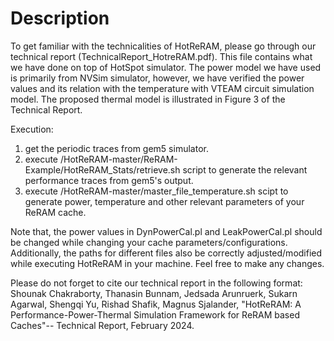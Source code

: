 # Description

To get familiar with the technicalities of HotReRAM, please go through our technical report (TechnicalReport_HotreRAM.pdf). This file contains what we have done on top of HotSpot simulator. The power model we have used is primarily from NVSim simulator, however, we have verified the power values and its relation with the temperature with VTEAM circuit simulation model. The proposed thermal model is illustrated in Figure 3 of the Technical Report. 

Execution:
1. get the periodic traces from gem5 simulator.
2. execute /HotReRAM-master/ReRAM-Example/HotReRAM_Stats/retrieve.sh script to generate the relevant performance traces from gem5's output.
3. execute /HotReRAM-master/master_file_temperature.sh scipt to generate power, temperature and other relevant parameters of your ReRAM cache.

Note that, the power values in DynPowerCal.pl and LeakPowerCal.pl should be changed while changing your cache parameters/configurations. Additionally, the paths for different files also be correctly adjusted/modified while executing HotReRAM in your machine. Feel free to make any changes. 

Please do not forget to cite our technical report in the following format: Shounak Chakraborty, Thanasin Bunnam, Jedsada Arunruerk, Sukarn Agarwal, Shengqi Yu, Rishad Shafik, Magnus Sjalander, "HotReRAM: A Performance-Power-Thermal Simulation Framework for ReRAM based Caches"-- Technical Report, February 2024. 
